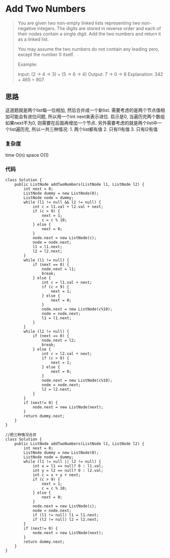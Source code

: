 # Add Two Numbers

> You are given two non-empty linked lists representing two non-negative integers. The digits are stored in reverse order and each of their nodes contain a single digit. Add the two numbers and return it as a linked list.
> 
> You may assume the two numbers do not contain any leading zero, except the number 0 itself.
> 
> Example:
> 
> Input: (2 -> 4 -> 3) + (5 -> 6 -> 4)
> Output: 7 -> 0 -> 8
> Explanation: 342 + 465 = 807.

## 思路
这道题就是两个list每一位相加, 然后合并成一个新list. 需要考虑的是两个节点值相加可能会有进位问题, 所以用一个int next来表示进位. 启示是0, 当遍历完两个数组如果next不为0, 则需要在后面再增加一个节点.
另外需要考虑的就是两个list中一个list遍历完, 所以一共三种情况: 1. 两个list都有值 2. 只有l1有值 3. 只有l2有值
### 复杂度
time O(n) space O(1)
### 代码
```
class Solution {
    public ListNode addTwoNumbers(ListNode l1, ListNode l2) {
        int next = 0;
        ListNode dummy = new ListNode(0);
        ListNode node = dummy;
        while (l1 != null && l2 != null) {
            int c = l1.val + l2.val + next;
            if (c > 9) {
                next = 1;
                c = c % 10;
            } else {
                next = 0;
            }
            node.next = new ListNode(c);
            node = node.next;
            l1 = l1.next;
            l2 = l2.next;
        }
        while (l1 != null) {
            if (next == 0) {
                node.next = l1;
                break;
            } else {
                int c = l1.val + next;
                if (c > 9) {
                    next = 1;
                } else {
                    next = 0;
                }
                node.next = new ListNode(c%10);
                node = node.next;
                l1 = l1.next;
            }
        }
        while (l2 != null) {
            if (next == 0) {
                node.next = l2;
                break;
            } else {
                int c = l2.val + next;
                if (c > 9) {
                    next = 1;
                } else {
                    next = 0;
                }
                node.next = new ListNode(c%10);
                node = node.next;
                l2 = l2.next;
            }
        }
        if (next!= 0) {
            node.next = new ListNode(next);
        }
        return dummy.next;
    }
}
```

```
//把三种情况合并
class Solution {
    public ListNode addTwoNumbers(ListNode l1, ListNode l2) {
        int next = 0;
        ListNode dummy = new ListNode(0);
        ListNode node = dummy;
        while (l1 != null || l2 != null) {
            int x = l1 == null? 0 : l1.val;
            int y = l2 == null? 0 : l2.val;
            int c = x + y + next;
            if (c > 9) {
                next = 1;
                c = c % 10;
            } else {
                next = 0;
            }
            node.next = new ListNode(c);
            node = node.next;
            if (l1 != null) l1 = l1.next;
            if (l2 != null) l2 = l2.next;
        }
        if (next!= 0) {
            node.next = new ListNode(next);
        }
        return dummy.next;
    }
}
```